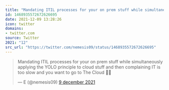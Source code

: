 ```yaml
---
title: "Mandating ITIL processes for your on prem stuff while simultaneously applying the YOLO principle to ..."
id: 1468935572672626695
date: 2021-12-09 13:28:26
icon: twitter
domains:
- twitter.com
source: Twitter
2021: "12"
src_url: "https://twitter.com/nemesis09/status/1468935572672626695"
---
```

<blockquote class="twitter-tweet" data-lang="nl" data-dnt="true"><p lang="en" dir="ltr">Mandating ITIL processes for your on prem stuff while simultaneously applying the YOLO principle to cloud stuff and then complaining IT is too slow and you want to go to The Cloud 🤷‍♀️</p>&mdash; E (@nemesis09) <a href="https://twitter.com/nemesis09/status/1468935572672626695?ref_src=twsrc%5Etfw">9 december 2021</a></blockquote>
<script async src="https://platform.twitter.com/widgets.js" charset="utf-8"></script>

